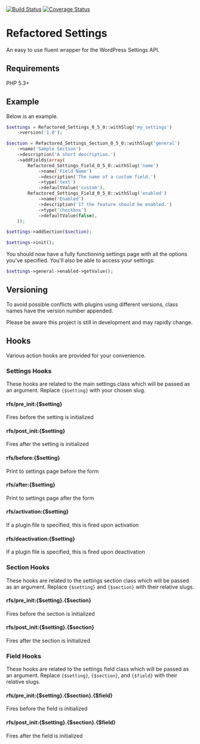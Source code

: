 [![Build Status](https://travis-ci.org/suth/refactored-settings.svg?branch=master)](https://travis-ci.org/suth/refactored-settings) [![Coverage Status](https://coveralls.io/repos/github/suth/refactored-settings/badge.svg?branch=master)](https://coveralls.io/github/suth/refactored-settings?branch=master)

# Refactored Settings

An easy to use fluent wrapper for the WordPress Settings API.

## Requirements

PHP 5.3+

## Example

Below is an example.

```php
$settings = Refactored_Settings_0_5_0::withSlug('my_settings')
    ->version('1.0');

$section = Refactored_Settings_Section_0_5_0::withSlug('general')
    ->name('Sample Section')
    ->description('A short description.')
    ->addFields(array(
        Refactored_Settings_Field_0_5_0::withSlug('name')
            ->name('Field Name')
            ->description('The name of a custom field.')
            ->type('text')
            ->defaultValue('custom'),
        Refactored_Settings_Field_0_5_0::withSlug('enabled')
            ->name('Enabled')
            ->description('If the feature should be enabled.')
            ->type('checkbox')
            ->defaultValue(false),
    ));

$settings->addSection($section);

$settings->init();
```

You should now have a fully functioning settings page with all the options you've specified. You'll also be able to access your settings:

```php
$settings->general->enabled->getValue();
```

## Versioning

To avoid possible conflicts with plugins using different versions, class names have the version number appended.

Please be aware this project is still in development and may rapidly change.

## Hooks

Various action hooks are provided for your convenience.

### Settings Hooks

These hooks are related to the main settings class which will be passed as an argument. Replace `{$setting}` with your chosen slug.

#### rfs/pre_init:{$setting}

Fires before the setting is initialized

#### rfs/post_init:{$setting}

Fires after the setting is initialized

#### rfs/before:{$setting}

Print to settings page before the form

#### rfs/after:{$setting}

Print to settings page after the form

#### rfs/activation:{$setting}

If a plugin file is specified, this is fired upon activation

#### rfs/deactivation:{$setting}

If a plugin file is specified, this is fired upon deactivation

### Section Hooks

These hooks are related to the settings section class which will be passed as an argument. Replace `{$setting}` and `{$section}` with their relative slugs.

#### rfs/pre_init:{$setting}.{$section}

Fires before the section is initialized

#### rfs/post_init:{$setting}.{$section}

Fires after the section is initialized

### Field Hooks

These hooks are related to the settings field class which will be passed as an argument. Replace `{$setting}`, `{$section}`, and `{$field}` with their relative slugs.

#### rfs/pre_init:{$setting}.{$section}.{$field}

Fires before the field is initialized

#### rfs/post_init:{$setting}.{$section}.{$field}

Fires after the field is initialized
